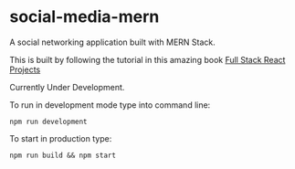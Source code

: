 # social-media-mern

A social networking application built with MERN Stack. 

This is built by following the tutorial in this amazing book [Full Stack React Projects](https://www.packtpub.com/web-development/full-stack-react-projects
)

Currently Under Development. 

To run in development mode type into command line: 

    npm run development
    
To start in production type: 
  
    npm run build && npm start
